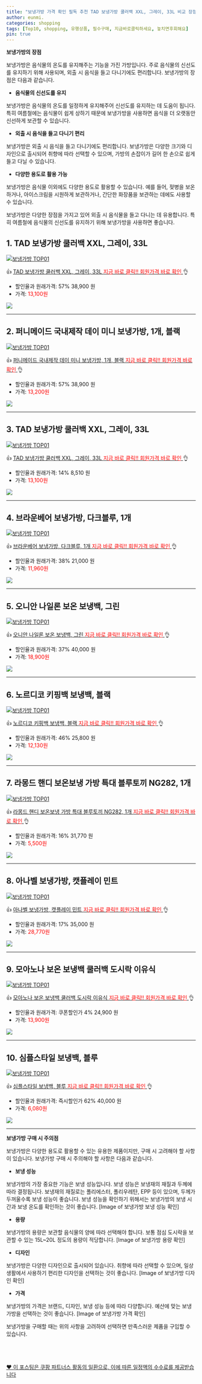 ```yaml
---
title: "보냉가방 가격 확인 필독 추천 TAD 보냉가방 쿨러백 XXL, 그레이, 33L 비교 장점 구매가이드"
author: eunmi.
categories: shopping
tags: [Top10, shopping, 유행상품, 필수구매, 지금바로클릭하세요, 놓치면후회해요]
pin: true
---
```

**보냉가방의 장점**

보냉가방은 음식물의 온도를 유지해주는 기능을 가진 가방입니다. 주로 음식물의 신선도를 유지하기 위해 사용되며, 외출 시 음식을 들고 다니기에도 편리합니다. 보냉가방의 장점은 다음과 같습니다.

* **음식물의 신선도를 유지**

보냉가방은 음식물의 온도를 일정하게 유지해주어 신선도를 유지하는 데 도움이 됩니다. 특히 여름철에는 음식물이 쉽게 상하기 때문에 보냉가방을 사용하면 음식을 더 오랫동안 신선하게 보관할 수 있습니다.

* **외출 시 음식을 들고 다니기 편리**

보냉가방은 외출 시 음식을 들고 다니기에도 편리합니다. 보냉가방은 다양한 크기와 디자인으로 출시되어 취향에 따라 선택할 수 있으며, 가방의 손잡이가 길어 한 손으로 쉽게 들고 다닐 수 있습니다.

* **다양한 용도로 활용 가능**

보냉가방은 음식물 이외에도 다양한 용도로 활용할 수 있습니다. 예를 들어, 젖병을 보온하거나, 아이스크림을 시원하게 보관하거나, 간단한 화장품을 보관하는 데에도 사용할 수 있습니다.

보냉가방은 다양한 장점을 가지고 있어 외출 시 음식물을 들고 다니는 데 유용합니다. 특히 여름철에 음식물의 신선도를 유지하기 위해 보냉가방을 사용하면 좋습니다.

   

## 1. TAD 보냉가방 쿨러백 XXL, 그레이, 33L

[![보냉가방 TOP01](https://thumbnail10.coupangcdn.com/thumbnails/remote/230x230ex/image/retail/images/3173777043513696-a6fa561d-1310-4f82-b0d9-5558bbfba3a3.jpg)](https://link.coupang.com/re/AFFSDP?lptag=AF3617701&subid=GithubCoopas&pageKey=7230229400&traceid=V0-153&itemId=18344543817&vendorItemId=80105298654)


👍 [TAD 보냉가방 쿨러백 XXL, 그레이, 33L <font color=red> 지금 바로 클릭!! 회원가격 바로 확인 </font> ](https://link.coupang.com/re/AFFSDP?lptag=AF3617701&subid=GithubCoopas&pageKey=7230229400&traceid=V0-153&itemId=18344543817&vendorItemId=80105298654) 👌 


- 할인율과 원래가격: 57%  38,900   원
- 가격: <span style='color:red'>13,100원</span>

[![](/discount_price.png)](https://link.coupang.com/re/AFFSDP?lptag=AF3617701&subid=GithubCoopas&pageKey=7230229400&traceid=V0-153&itemId=18344543817&vendorItemId=80105298654)

---


   

## 2. 퍼니메이드 국내제작 데이 미니 보냉가방, 1개, 블랙

[![보냉가방 TOP01](https://thumbnail9.coupangcdn.com/thumbnails/remote/230x230ex/image/retail/images/1057270125352331-bbd7686a-1307-45c6-93c6-3cd9fe5ee1f9.jpg)](https://link.coupang.com/re/AFFSDP?lptag=AF3617701&subid=GithubCoopas&pageKey=99300300&traceid=V0-153&itemId=303916093&vendorItemId=3749467104)


👍 [퍼니메이드 국내제작 데이 미니 보냉가방, 1개, 블랙 <font color=red> 지금 바로 클릭!! 회원가격 바로 확인 </font> ](https://link.coupang.com/re/AFFSDP?lptag=AF3617701&subid=GithubCoopas&pageKey=99300300&traceid=V0-153&itemId=303916093&vendorItemId=3749467104) 👌 


- 할인율과 원래가격: 57%  38,900   원
- 가격: <span style='color:red'>13,200원</span>

[![](/discount_price.png)](https://link.coupang.com/re/AFFSDP?lptag=AF3617701&subid=GithubCoopas&pageKey=99300300&traceid=V0-153&itemId=303916093&vendorItemId=3749467104)

---


   

## 3. TAD 보냉가방 쿨러백 XXL, 그레이, 33L

[![보냉가방 TOP01](https://thumbnail10.coupangcdn.com/thumbnails/remote/230x230ex/image/retail/images/3173777043513696-a6fa561d-1310-4f82-b0d9-5558bbfba3a3.jpg)](https://link.coupang.com/re/AFFSDP?lptag=AF3617701&subid=GithubCoopas&pageKey=7230229400&traceid=V0-153&itemId=18344543817&vendorItemId=80105298654)


👍 [TAD 보냉가방 쿨러백 XXL, 그레이, 33L <font color=red> 지금 바로 클릭!! 회원가격 바로 확인 </font> ](https://link.coupang.com/re/AFFSDP?lptag=AF3617701&subid=GithubCoopas&pageKey=7230229400&traceid=V0-153&itemId=18344543817&vendorItemId=80105298654) 👌 


- 할인율과 원래가격: 14%  8,510   원
- 가격: <span style='color:red'>13,100원</span>

[![](/discount_price.png)](https://link.coupang.com/re/AFFSDP?lptag=AF3617701&subid=GithubCoopas&pageKey=7230229400&traceid=V0-153&itemId=18344543817&vendorItemId=80105298654)

---


   

## 4. 브라운베어 보냉가방, 다크블루, 1개

[![보냉가방 TOP01](https://thumbnail6.coupangcdn.com/thumbnails/remote/230x230ex/image/rs_quotation_api/skurirjm/2a764543adc84b48be45704fc581da41.jpg)](https://link.coupang.com/re/AFFSDP?lptag=AF3617701&subid=GithubCoopas&pageKey=5448569241&traceid=V0-153&itemId=8308160673&vendorItemId=75596052454)


👍 [브라운베어 보냉가방, 다크블루, 1개 <font color=red> 지금 바로 클릭!! 회원가격 바로 확인 </font> ](https://link.coupang.com/re/AFFSDP?lptag=AF3617701&subid=GithubCoopas&pageKey=5448569241&traceid=V0-153&itemId=8308160673&vendorItemId=75596052454) 👌 


- 할인율과 원래가격: 38%  21,000   원
- 가격: <span style='color:red'>11,960원</span>

[![](/discount_price.png)](https://link.coupang.com/re/AFFSDP?lptag=AF3617701&subid=GithubCoopas&pageKey=5448569241&traceid=V0-153&itemId=8308160673&vendorItemId=75596052454)

---


   

## 5. 오니안 나일론 보온 보냉백, 그린

[![보냉가방 TOP01](https://thumbnail8.coupangcdn.com/thumbnails/remote/230x230ex/image/retail/images/1590558183006133-77dd88a7-81ff-404a-bfd5-a04dcac605f9.jpg)](https://link.coupang.com/re/AFFSDP?lptag=AF3617701&subid=GithubCoopas&pageKey=6101348128&traceid=V0-153&itemId=11435962714&vendorItemId=78711477205)


👍 [오니안 나일론 보온 보냉백, 그린 <font color=red> 지금 바로 클릭!! 회원가격 바로 확인 </font> ](https://link.coupang.com/re/AFFSDP?lptag=AF3617701&subid=GithubCoopas&pageKey=6101348128&traceid=V0-153&itemId=11435962714&vendorItemId=78711477205) 👌 


- 할인율과 원래가격: 37%  40,000   원
- 가격: <span style='color:red'>18,900원</span>

[![](/discount_price.png)](https://link.coupang.com/re/AFFSDP?lptag=AF3617701&subid=GithubCoopas&pageKey=6101348128&traceid=V0-153&itemId=11435962714&vendorItemId=78711477205)

---


   

## 6. 노르디코 키핑백 보냉백, 블랙

[![보냉가방 TOP01](https://thumbnail10.coupangcdn.com/thumbnails/remote/230x230ex/image/retail/images/4754190727363753-2a8ac99b-9e12-4095-8fc4-cfc80fa1df24.jpg)](https://link.coupang.com/re/AFFSDP?lptag=AF3617701&subid=GithubCoopas&pageKey=18452719&traceid=V0-153&itemId=74186493&vendorItemId=3122729313)


👍 [노르디코 키핑백 보냉백, 블랙 <font color=red> 지금 바로 클릭!! 회원가격 바로 확인 </font> ](https://link.coupang.com/re/AFFSDP?lptag=AF3617701&subid=GithubCoopas&pageKey=18452719&traceid=V0-153&itemId=74186493&vendorItemId=3122729313) 👌 


- 할인율과 원래가격: 46%  25,800   원
- 가격: <span style='color:red'>12,130원</span>

[![](/discount_price.png)](https://link.coupang.com/re/AFFSDP?lptag=AF3617701&subid=GithubCoopas&pageKey=18452719&traceid=V0-153&itemId=74186493&vendorItemId=3122729313)

---


   

## 7. 라몽드 핸디 보온보냉 가방 특대 블루토끼 NG282, 1개

[![보냉가방 TOP01](https://thumbnail9.coupangcdn.com/thumbnails/remote/230x230ex/image/retail/images/2018/06/07/15/3/ed9f49f4-688b-4eb9-b437-07bbbafb63e8.jpg)](https://link.coupang.com/re/AFFSDP?lptag=AF3617701&subid=GithubCoopas&pageKey=98375427&traceid=V0-153&itemId=301766562&vendorItemId=3743109009)


👍 [라몽드 핸디 보온보냉 가방 특대 블루토끼 NG282, 1개 <font color=red> 지금 바로 클릭!! 회원가격 바로 확인 </font> ](https://link.coupang.com/re/AFFSDP?lptag=AF3617701&subid=GithubCoopas&pageKey=98375427&traceid=V0-153&itemId=301766562&vendorItemId=3743109009) 👌 


- 할인율과 원래가격: 16%  31,770   원
- 가격: <span style='color:red'>5,500원</span>

[![](/discount_price.png)](https://link.coupang.com/re/AFFSDP?lptag=AF3617701&subid=GithubCoopas&pageKey=98375427&traceid=V0-153&itemId=301766562&vendorItemId=3743109009)

---


   

## 8. 아나벨 보냉가방, 캣플레이 민트

[![보냉가방 TOP01](https://thumbnail8.coupangcdn.com/thumbnails/remote/230x230ex/image/retail/images/2020/08/03/20/9/3b516866-883a-4512-beec-bb3a33ce8a4e.jpg)](https://link.coupang.com/re/AFFSDP?lptag=AF3617701&subid=GithubCoopas&pageKey=1945168367&traceid=V0-153&itemId=3302548058&vendorItemId=71289467625)


👍 [아나벨 보냉가방, 캣플레이 민트 <font color=red> 지금 바로 클릭!! 회원가격 바로 확인 </font> ](https://link.coupang.com/re/AFFSDP?lptag=AF3617701&subid=GithubCoopas&pageKey=1945168367&traceid=V0-153&itemId=3302548058&vendorItemId=71289467625) 👌 


- 할인율과 원래가격: 17%  35,000   원
- 가격: <span style='color:red'>28,770원</span>

[![](/discount_price.png)](https://link.coupang.com/re/AFFSDP?lptag=AF3617701&subid=GithubCoopas&pageKey=1945168367&traceid=V0-153&itemId=3302548058&vendorItemId=71289467625)

---


   

## 9. 모아노나 보온 보냉백 쿨러백 도시락 이유식

[![보냉가방 TOP01](https://thumbnail9.coupangcdn.com/thumbnails/remote/230x230ex/image/vendor_inventory/fddf/06795e121c2d4e5e2622555b050a5216565249180224320e1c56c8af8b9b.png)](https://link.coupang.com/re/AFFSDP?lptag=AF3617701&subid=GithubCoopas&pageKey=7320102931&traceid=V0-153&itemId=18772772320&vendorItemId=85863377029)


👍 [모아노나 보온 보냉백 쿨러백 도시락 이유식 <font color=red> 지금 바로 클릭!! 회원가격 바로 확인 </font> ](https://link.coupang.com/re/AFFSDP?lptag=AF3617701&subid=GithubCoopas&pageKey=7320102931&traceid=V0-153&itemId=18772772320&vendorItemId=85863377029) 👌 


- 할인율과 원래가격: 쿠폰할인가 4%  24,900   원
- 가격: <span style='color:red'>13,900원</span>

[![](/discount_price.png)](https://link.coupang.com/re/AFFSDP?lptag=AF3617701&subid=GithubCoopas&pageKey=7320102931&traceid=V0-153&itemId=18772772320&vendorItemId=85863377029)

---


   

## 10. 심플스타일 보냉백, 블루

[![보냉가방 TOP01](https://thumbnail6.coupangcdn.com/thumbnails/remote/230x230ex/image/rs_quotation_api/urqmj2qa/dab96c215cc14ec7a7e934d537b885ca.jpg)](https://link.coupang.com/re/AFFSDP?lptag=AF3617701&subid=GithubCoopas&pageKey=5883233011&traceid=V0-153&itemId=10324575485&vendorItemId=77606817326)


👍 [심플스타일 보냉백, 블루 <font color=red> 지금 바로 클릭!! 회원가격 바로 확인 </font> ](https://link.coupang.com/re/AFFSDP?lptag=AF3617701&subid=GithubCoopas&pageKey=5883233011&traceid=V0-153&itemId=10324575485&vendorItemId=77606817326) 👌 


- 할인율과 원래가격: 즉시할인가 62%  40,000   원
- 가격: <span style='color:red'>6,080원</span>

[![](/discount_price.png)](https://link.coupang.com/re/AFFSDP?lptag=AF3617701&subid=GithubCoopas&pageKey=5883233011&traceid=V0-153&itemId=10324575485&vendorItemId=77606817326)

---
**보냉가방 구매 시 주의점**

보냉가방은 다양한 용도로 활용할 수 있는 유용한 제품이지만, 구매 시 고려해야 할 사항이 있습니다. 보냉가방 구매 시 주의해야 할 사항은 다음과 같습니다.

* **보냉 성능**

보냉가방의 가장 중요한 기능은 보냉 성능입니다. 보냉 성능은 보냉재의 재질과 두께에 따라 결정됩니다. 보냉재의 재질로는 폴리에스터, 폴리우레탄, EPP 등이 있으며, 두께가 두꺼울수록 보냉 성능이 좋습니다. 보냉 성능을 확인하기 위해서는 보냉가방의 보냉 시간과 보냉 온도를 확인하는 것이 좋습니다.
[Image of 보냉가방 보냉 성능 확인]

* **용량**

보냉가방의 용량은 보관할 음식물의 양에 따라 선택해야 합니다. 보통 점심 도시락을 보관할 수 있는 15L~20L 정도의 용량이 적당합니다.
[Image of 보냉가방 용량 확인]

* **디자인**

보냉가방은 다양한 디자인으로 출시되어 있습니다. 취향에 따라 선택할 수 있으며, 일상 생활에서 사용하기 편리한 디자인을 선택하는 것이 좋습니다.
[Image of 보냉가방 디자인 확인]

* **가격**

보냉가방의 가격은 브랜드, 디자인, 보냉 성능 등에 따라 다양합니다. 예산에 맞는 보냉가방을 선택하는 것이 좋습니다.
[Image of 보냉가방 가격 확인]

보냉가방을 구매할 때는 위의 사항을 고려하여 선택하면 만족스러운 제품을 구입할 수 있습니다.<br><br><br><br><br> [ ❤  이 포스팅은 쿠팡 파트너스 활동의 일환으로, 이에 따른 일정액의 수수료를 제공받습니다](https://link.coupang.com/a/bcEFyh)